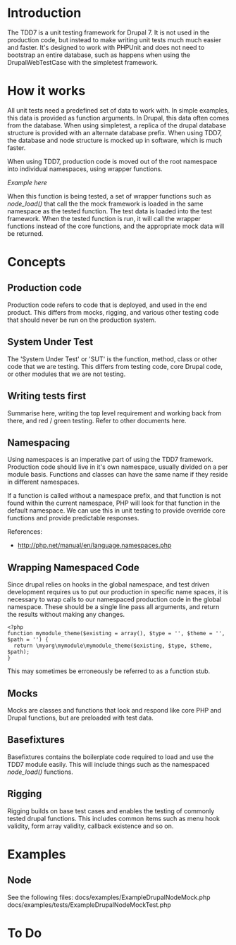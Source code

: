 # Introduction

The TDD7 is a unit testing framework for Drupal 7. It is not used in the
production code, but instead to make writing unit tests much much easier and
faster. It's designed to work with PHPUnit and does not need to bootstrap
an entire database, such as happens when using the DrupalWebTestCase with the
simpletest framework.

# How it works

All unit tests need a predefined set of data to work with. In simple examples,
this data is provided as function arguments. In Drupal, this data often comes
from the database. When using simpletest, a replica of the drupal database
structure is provided with an alternate database prefix. When using TDD7, the
database and node structure is mocked up in software, which is much faster.

When using TDD7, production code is moved out of the root namespace into
individual namespaces, using wrapper functions.

*Example here*

When this function is being tested, a set of wrapper functions such as
*node_load()* that call the the mock framework is loaded in the same namespace
as the tested function. The test data is loaded into the test framework.
When the tested function is run, it will call the wrapper functions instead of
the core functions, and the appropriate mock data will be returned.

# Concepts

## Production code
Production code refers to code that is deployed, and used in the end product.
This differs from mocks, rigging, and various other testing code that should
never be run on the production system.

## System Under Test
The 'System Under Test' or 'SUT' is the function, method, class or other code
that we are testing. This differs from testing code, core Drupal code, or
other modules that we are not testing.

## Writing tests first
Summarise here, writing the top level requirement and working back from there,
and red / green testing. Refer to other documents here.

## Namespacing
Using namespaces is an imperative part of using the TDD7 framework. Production
code should live in it's own namespace, usually divided on a per module basis.
Functions and classes can have the same name if they reside in different
namespaces.

If a function is called without a namespace prefix, and that function is not
found within the current namespace, PHP will look for that function in the
default namespace. We can use this in unit testing to provide override core
functions and provide predictable responses.

References:
* http://php.net/manual/en/language.namespaces.php


## Wrapping Namespaced Code
Since drupal relies on hooks in the global namespace, and test driven
development requires us to put our production in specific name spaces, it is
necessary to wrap calls to our namespaced production code in the global
namespace. These should be a single line pass all arguments, and return the
results without making any changes.

	<?php
	function mymodule_theme($existing = array(), $type = '', $theme = '', $path = '') {
	  return \myorg\mymodule\mymodule_theme($existing, $type, $theme, $path);
	}

This may sometimes be erroneously be referred to as a function stub.

## Mocks
Mocks are classes and functions that look and respond like core PHP and Drupal
functions, but are preloaded with test data.

## Basefixtures
Basefixtures contains the boilerplate code required to load and use the TDD7
module easily. This will include things such as the namespaced *node_load()*
functions.

## Rigging
Rigging builds on base test cases and enables the testing of commonly tested
drupal functions. This includes common items such as menu hook validity,
form array validity, callback existence and so on.

# Examples

## Node

See the following files:
docs/examples/ExampleDrupalNodeMock.php
docs/examples/tests/ExampleDrupalNodeMockTest.php

# To Do

